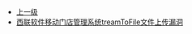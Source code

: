 * [上一级](docs/wy876_poc/)
* [西联软件移动门店管理系统treamToFile文件上传漏洞](docs/wy876_poc/%E8%A5%BF%E8%81%94%E8%BD%AF%E4%BB%B6/%E8%A5%BF%E8%81%94%E8%BD%AF%E4%BB%B6%E7%A7%BB%E5%8A%A8%E9%97%A8%E5%BA%97%E7%AE%A1%E7%90%86%E7%B3%BB%E7%BB%9FtreamToFile%E6%96%87%E4%BB%B6%E4%B8%8A%E4%BC%A0%E6%BC%8F%E6%B4%9E.md)

